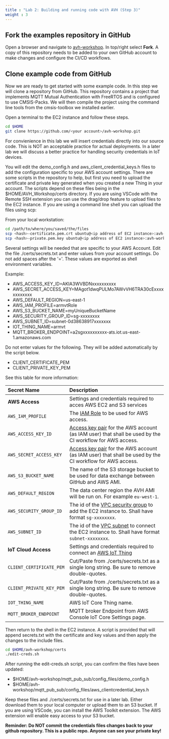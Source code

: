 ```yaml
---
title : "Lab 2: Building and running code with AVH (Step 3)"
weight : 3
---
```


## Fork the examples repository in GitHub

Open a browser and navigate to [avh-workshop](https://github.com/aws-samples/avh-workshop). In top/right select **Fork**. A copy of this repository needs to be added to your own GitHub account to make changes and configure the CI/CD workflows.

## Clone example code from GitHub

Now we are ready to get started with some example code. In this step we will clone a repository from GitHub. This repository contains a project that implements MQTT Mutual Authentication with FreeRTOS and is configured to use CMSIS-Packs. We will then compile the project using the command line tools from the cmsis-toolbox we installed earlier.


Open a terminal to the EC2 instance and follow these steps.

```bash
cd $HOME
git clone https://github.com/<your account>/avh-workshop.git
```
For convienience in this lab we will insert credentials directly into our source code. This is NOT an acceptable practice for actual deployments. In a later lab we will discuss a better practice for handling security credentials in IoT devices. 

You will edit the demo_config.h and aws_client_credential_keys.h files to add the configuration specific to your AWS account settings. There are some scripts in the repository to help, but first you need to upload the certificate and private key generated when you created a new Thing in your account. The scripts depend on these files being in the $HOME/AVH_Workshop/certs directory. If you are using VSCode with the Remote SSH extension you can use the drag/drop feature to upload files to the EC2 instance. If you are using a command line shell you can upload the files using scp:

From your local workstation:

```bash
cd /path/to/where/you/saved/the/files
scp <hash>-certificate.pem.crt ubuntu@<ip address of EC2 instance>:avh-workshop/certs/
scp <hash>-private.pem.key ubuntu@<ip address of EC2 instance>:avh-workshop/certs/
```

Several settings will be needed that are specific to your AWS Account. Edit the file ./certs/secrets.txt and enter values from your account settings. Do not add spaces after the '='. These values are exported as shell environment variables.

Example:

- AWS_ACCESS_KEY_ID=AKIA3WVBDNxxxxxxxxxx
- AWS_SECRET_ACCESS_KEY=MAgot1dwqPULMo7AWvVH6TRA30cExxxxxxxxxxxx
- AWS_DEFAULT_REGION=us-east-1
- AWS_IAM_PROFILE=armvtRole
- AWS_S3_BUCKET_NAME=myUniqueBucketName
- AWS_SECURITY_GROUP_ID=sg-xxxxxxxx
- AWS_SUBNET_ID=subnet-0d38638917xxxxxxx
- IOT_THING_NAME=armvt
- MQTT_BROKER_ENDPOINT=a2sgxxxxxxxxxx-ats.iot.us-east-1.amazonaws.com

Do not enter values for the following. They will be added automatically by the script below.

- CLIENT_CERTIFICATE_PEM
- CLIENT_PRIVATE_KEY_PEM

See this table for more information:

Secret Name                    | Description
:------------------------------|:--------------------
**AWS Access**                 | Settings and credentials required to acces AWS EC2 and S3 services
`AWS_IAM_PROFILE`              | The [IAM Role](https://docs.aws.amazon.com/IAM/latest/UserGuide/id_roles_use.html) to be used for AWS access.
`AWS_ACCESS_KEY_ID`          | [Access key pair](https://docs.aws.amazon.com/IAM/latest/UserGuide/id_credentials_access-keys.html) for the AWS account (as IAM user) that shall be used by the CI workflow for AWS access.
`AWS_SECRET_ACCESS_KEY`      | [Access key pair](https://docs.aws.amazon.com/IAM/latest/UserGuide/id_credentials_access-keys.html) for the AWS account (as IAM user) that shall be used by the CI workflow for AWS access.
`AWS_S3_BUCKET_NAME`           | The name of the S3 storage bucket to be used for data exchange between GitHub and AWS AMI.
`AWS_DEFAULT_REGION`           | The data center region the AVH AMI will be run on. For example `eu-west-1`.
`AWS_SECURITY_GROUP_ID`        | The id of the [VPC security group](https://docs.aws.amazon.com/vpc/latest/userguide/VPC_SecurityGroups.html) to add the EC2 instance to. Shall have format `sg-xxxxxxxx`.
`AWS_SUBNET_ID`                | The id of the [VPC subnet](https://docs.aws.amazon.com/vpc/latest/userguide/working-with-vpcs.html#view-subnet) to connect the EC2 instance to. Shall have format `subnet-xxxxxxxx`.
**IoT Cloud Access**           | Settings and credentials required to connect an [AWS IoT Thing](https://github.com/MDK-Packs/Documentation/tree/master/AWS_Thing)
`CLIENT_CERTIFICATE_PEM`       | Cut/Paste from ./certs/secrets.txt as a single long string. Be sure to remove double-quotes.
`CLIENT_PRIVATE_KEY_PEM`       | Cut/Paste from ./certs/secrets.txt as a single long string. Be sure to remove double-quotes.
`IOT_THING_NAME`               | AWS IoT Core Thing name.
`MQTT_BROKER_ENDPOINT`         | MQTT broker Endpoint from AWS Console IoT Core Settings page.

Then return to the shell in the EC2 instance. A script is provided that will append secrets.txt with the certificate and key values and then apply the changes to the include files.

```bash
cd $HOME/avh-workshop/certs
./edit-creds.sh
```

After running the edit-creds.sh script, you can confirm the files have been updated:

- $HOME/avh-workshop/mqtt_pub_sub/config_files/demo_config.h
- $HOME/avh-workshop/mqtt_pub_sub/config_files/aws_clientcredential_keys.h

Keep these files and ./certs/secrets.txt for use in a later lab. Either download them to your local computer or upload them to an S3 bucket. If you are using VSCode, you can install the AWS Toolkit extension. The AWS extension will enable easy access to your S3 bucket.

**Reminder: Do NOT commit the credentials files changes back to your github repository. This is a public repo. Anyone can see your private key!**
